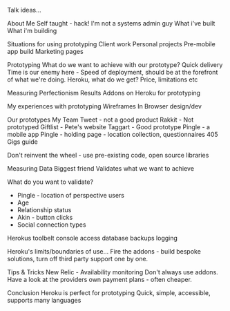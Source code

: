 Talk ideas…

About Me
Self taught - hack!
I'm not a systems admin guy
What i've built
What i'm building

Situations for using prototyping
  Client work
  Personal projects
  Pre-mobile app build
  Marketing pages

Prototyping
What do we want to achieve with our prototype?
Quick delivery
Time is our enemy here - Speed of deployment, should be at the forefront of what we're doing.
Heroku, what do we get? Price, limitations etc

Measuring
Perfectionism
Results
Addons on Heroku for prototyping

My experiences with prototyping
Wireframes
In Browser design/dev

Our prototypes
My Team Tweet - not a good product
Rakkit - Not prototyped
Giftlist - Pete's website
Taggart - Good prototype
Pingle - a mobile app
Pingle - holding page - location collection, questionnaires
405 Gigs guide

Don't reinvent the wheel - use pre-existing code, open source libraries

Measuring Data
Biggest friend
Validates what we want to achieve

What do you want to validate?
 - Pingle - location of perspective users
 - Age
 - Relationship status
 - Akin - button clicks
 - Social connection types

Herokus toolbelt
console access
database backups
logging

Heroku's limits/boundaries of use…
Fire the addons - build bespoke solutions, turn off third party support one by one.

Tips & Tricks
New Relic - Availability monitoring
Don't always use addons. Have a look at the providers own payment plans - often cheaper.

Conclusion
Heroku is perfect for prototyping
Quick, simple, accessible, supports many languages

